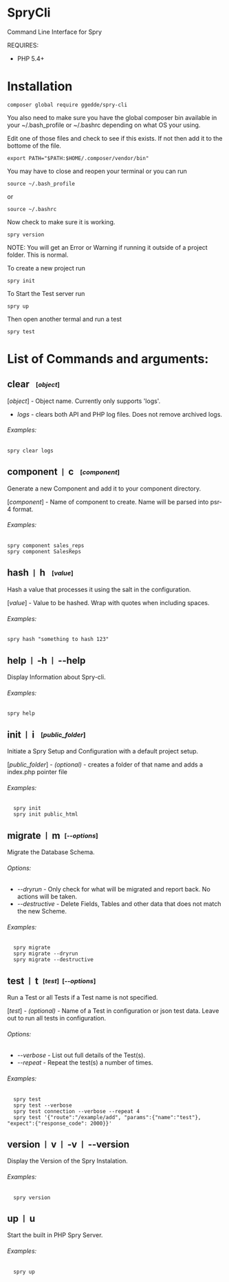 # SpryCli
Command Line Interface for Spry

REQUIRES:
* PHP 5.4+

# Installation

```
composer global require ggedde/spry-cli
```

You also need to make sure you have the global composer bin available in your ~/.bash_profile or ~/.bashrc depending on what OS your using.

Edit one of those files and check to see if this exists.  If not then add it to the bottome of the file.
	
	export PATH="$PATH:$HOME/.composer/vendor/bin"
	
You may have to close and reopen your terminal or you can run

	source ~/.bash_profile
or

	source ~/.bashrc
	
Now check to make sure it is working.

	spry version

NOTE:  You will get an Error or Warning if running it outside of a project folder.  This is normal.

To create a new project run

	spry init
	
To Start the Test server run

	spry up
	
Then open another termal and run a test

	spry test
	

# List of Commands and arguments:

## **clear** &nbsp; <sub><sup>[*object*]</sup></sub>

[*object*] - Object name. Currently only supports 'logs'.
- *logs* - clears both API and PHP log files. Does not remove archived logs.

###### *Examples:*

	spry clear logs
	
## **component** &nbsp;<sub><sup>|</sup></sub>&nbsp; **c** &nbsp; <sub><sup>[*component*]</sup></sub>
Generate a new Component and add it to your component directory.

[*component*] - Name of component to create. Name will be parsed into psr-4 format.

###### *Examples:*
	
	spry component sales_reps
	spry component SalesReps

## **hash** &nbsp;<sub><sup>|</sup></sub>&nbsp; **h** &nbsp; <sub><sup>[*value*]</sup></sub>
Hash a value that processes it using the salt in the configuration.

[*value*] - Value to be hashed.  Wrap with quotes when including spaces.

###### *Examples:*
	  
	spry hash "something to hash 123"

## **help** &nbsp;<sub><sup>|</sup></sub>&nbsp; **-h** &nbsp;<sub><sup>|</sup></sub>&nbsp; **--help**  
Display Information about Spry-cli.

###### *Examples:*
	  
	spry help

## **init** &nbsp;<sub><sup>|</sup></sub>&nbsp; **i** &nbsp; <sub><sup>[*public_folder*]</sup></sub>
Initiate a Spry Setup and Configuration with a default project setup.

[*public_folder*] - *(optional)* -  creates a folder of that name and adds a index.php pointer file

###### *Examples:*
	  
	  spry init
	  spry init public_html

## **migrate** &nbsp;<sub><sup>|</sup></sub>&nbsp; **m** &nbsp;<sub><sup>[*--options*]</sup></sub>
Migrate the Database Schema.

###### *Options:*
  - *--dryrun* - Only check for what will be migrated and report back. No actions will be taken.
  - *--destructive* - Delete Fields, Tables and other data that does not match the new Scheme.
  
###### *Examples:*
	  
	  spry migrate
	  spry migrate --dryrun
	  spry migrate --destructive
	  
## **test** &nbsp;<sub><sup>|</sup></sub>&nbsp; **t** &nbsp;<sub><sup>[*test*] &nbsp;[*--options*]</sup></sub>
Run a Test or all Tests if a Test name is not specified.

[*test*] - *(optional)* - Name of a Test in configuration or json test data.  Leave out to run all tests in configuration.

###### *Options:*
  - *--verbose* - List out full details of the Test(s).
  - *--repeat* - Repeat the test(s) a number of times.
  
###### *Examples:*   

	  spry test
	  spry test --verbose
	  spry test connection --verbose --repeat 4
	  spry test '{"route":"/example/add", "params":{"name":"test"}, "expect":{"response_code": 2000}}'

## **version** &nbsp;<sub><sup>|</sup></sub>&nbsp; **v** &nbsp;<sub><sup>|</sup></sub>&nbsp; **-v** &nbsp;<sub><sup>|</sup></sub>&nbsp; **--version**  
Display the Version of the Spry Instalation.

###### *Examples:*
	  
	  spry version

## **up** &nbsp;<sub><sup>|</sup></sub>&nbsp; **u**
Start the built in PHP Spry Server.

###### *Examples:*
	  
	  spry up
